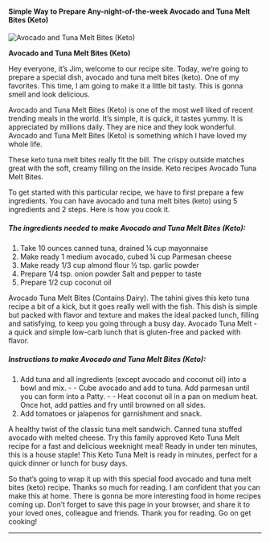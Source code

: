             

#### Simple Way to Prepare Any-night-of-the-week Avocado and Tuna Melt Bites (Keto)

![Avocado and Tuna Melt Bites (Keto)](https://img-global.cpcdn.com/recipes/6a74f0e868717d08/751x532cq70/avocado-and-tuna-melt-bites-keto-recipe-main-photo.jpg)

**Avocado and Tuna Melt Bites (Keto)**

Hey everyone, it’s Jim, welcome to our recipe site. Today, we’re going to prepare a special dish, avocado and tuna melt bites (keto). One of my favorites. This time, I am going to make it a little bit tasty. This is gonna smell and look delicious.

Avocado and Tuna Melt Bites (Keto) is one of the most well liked of recent trending meals in the world. It’s simple, it is quick, it tastes yummy. It is appreciated by millions daily. They are nice and they look wonderful. Avocado and Tuna Melt Bites (Keto) is something which I have loved my whole life.

These keto tuna melt bites really fit the bill. The crispy outside matches great with the soft, creamy filling on the inside. Keto recipes Avocado Tuna Melt Bites.

To get started with this particular recipe, we have to first prepare a few ingredients. You can have avocado and tuna melt bites (keto) using 5 ingredients and 2 steps. Here is how you cook it.

##### The ingredients needed to make Avocado and Tuna Melt Bites (Keto):

1.  Take 10 ounces canned tuna, drained ¼ cup mayonnaise
2.  Make ready 1 medium avocado, cubed ¼ cup Parmesan cheese
3.  Make ready 1/3 cup almond flour ½ tsp. garlic powder
4.  Prepare 1/4 tsp. onion powder Salt and pepper to taste
5.  Prepare 1/2 cup coconut oil

Avocado Tuna Melt Bites (Contains Dairy). The tahini gives this keto tuna recipe a bit of a kick, but it goes really well with the fish. This dish is simple but packed with flavor and texture and makes the ideal packed lunch, filling and satisfying, to keep you going through a busy day. Avocado Tuna Melt - a quick and simple low-carb lunch that is gluten-free and packed with flavor.

##### Instructions to make Avocado and Tuna Melt Bites (Keto):

1.  Add tuna and all ingredients (except avocado and coconut oil) into a bowl and mix. - - Cube avocado and add to tuna. Add parmesan until you can form into a Patty. - - Heat coconut oil in a pan on medium heat. Once hot, add patties and fry until browned on all sides.
2.  Add tomatoes or jalapenos for garnishment and snack.

A healthy twist of the classic tuna melt sandwich. Canned tuna stuffed avocado with melted cheese. Try this family approved Keto Tuna Melt recipe for a fast and delicious weeknight meal! Ready in under ten minutes, this is a house staple! This Keto Tuna Melt is ready in minutes, perfect for a quick dinner or lunch for busy days.

So that’s going to wrap it up with this special food avocado and tuna melt bites (keto) recipe. Thanks so much for reading. I am confident that you can make this at home. There is gonna be more interesting food in home recipes coming up. Don’t forget to save this page in your browser, and share it to your loved ones, colleague and friends. Thank you for reading. Go on get cooking!

* * *